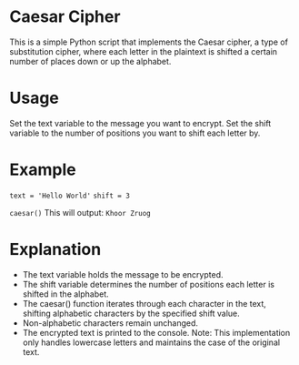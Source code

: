 # Caesar Cipher
This is a simple Python script that implements the Caesar cipher, a type of substitution cipher, where each letter in the plaintext is shifted a certain number of places down or up the alphabet.

# Usage
Set the text variable to the message you want to encrypt.
Set the shift variable to the number of positions you want to shift each letter by.

# Example
`text = 'Hello World'`
`shift = 3`

`caesar()`
This will output: `Khoor Zruog`

# Explanation
- The text variable holds the message to be encrypted.
- The shift variable determines the number of positions each letter is shifted in the alphabet.
- The caesar() function iterates through each character in the text, shifting alphabetic characters by the specified shift value.
- Non-alphabetic characters remain unchanged.
- The encrypted text is printed to the console.
Note: This implementation only handles lowercase letters and maintains the case of the original text.
